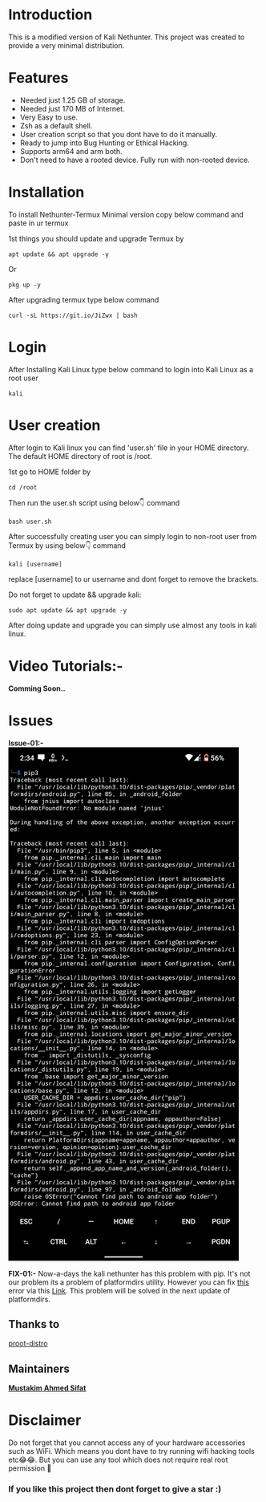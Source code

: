 
# Introduction

This is a modified version of Kali Nethunter. This project was created to provide a very minimal distribution.

# Features

 * Needed just 1.25 GB of storage.
 * Needed just 170 MB of Internet.
 * Very Easy to use.
 * Zsh as a default shell.
 * User creation script so that you dont have to do it manually.
 * Ready to jump into Bug Hunting or Ethical Hacking.
 * Supports arm64 and arm both.
 * Don't need to have a rooted device. Fully run with non-rooted device.

# Installation
To install Nethunter-Termux Minimal version copy below command and paste in ur termux

1st things you should update and upgrade Termux by
```
apt update && apt upgrade -y 
```
Or
```
pkg up -y
```
After upgrading termux type below command 

```
curl -sL https://git.io/JiZwx | bash 
```
# Login 

After Installing Kali Linux type below command to login into Kali Linux as a root user

```
kali
```
# User creation

After login to Kali linux you can find 'user.sh' file in your HOME directory.
The default HOME directory of root is /root.

1st go to HOME folder by 
```
cd /root
```

Then run the user.sh script using below👇 command

```
bash user.sh
```

After successfully creating user you can simply login to non-root user from Termux by using below👇 command

```
kali [username]
```

replace [username] to ur username and dont forget to remove the brackets.

Do not forget to update && upgrade kali:

```
sudo apt update && apt upgrade -y
```
After doing update and upgrade you can simply use almost any tools in kali linux.

# Video Tutorials:-

**Comming Soon..**

# Issues

__**Issue-01:-**__
![issue01](https://github.com/BDhackers009/fixpip3/blob/main/issue.png?raw=true)

__**FIX-01:-**__
Now-a-days the kali nethunter has this problem with pip. It's not our problem its a problem of platformdirs utility. However you can fix [this](https://github.com/BDhackers009/fixpip3/blob/main/issue.png?raw=true) error via this [Link](https://github.com/BDhackers009/fixpip3). This problem will be solved in the next update of platformdirs.

## Thanks to

[proot-distro](https://github.com/termux/proot-distro)

## Maintainers
[**Mustakim Ahmed Sifat**](https://github.com/BDhaCKers009)

# Disclaimer
Do not forget that you cannot access any of your hardware accessories such as WiFi. Which means you dont have to try running wifi hacking tools etc😂😂.
But you can use any tool which does not require real root permission 🙂


### If you like this project then dont forget to give a star :)
 
